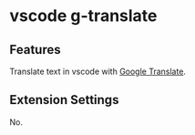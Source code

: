 # vscode g-translate

## Features

Translate text in vscode with [Google Translate](https://translate.google.com/).

## Extension Settings

No.
